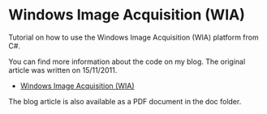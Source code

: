 Windows Image Acquisition (WIA)
===============================

Tutorial on how to use the Windows Image Acquisition (WIA) platform from  C#.

You can find more information about the code on my blog. The original article was written on 15/11/2011.

* [Windows Image Acquisition (WIA)](http://cgeers.com/2011/05/15/windows-image-acquisition-wia/)

The blog article is also available as a PDF document in the doc folder.
